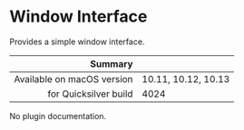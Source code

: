 # Window Interface

Provides a simple window interface.

 Summary                    | &nbsp; 
---------------------------:|:--------------------
 Available on macOS version | 10.11, 10.12, 10.13
      for Quicksilver build | 4024


No plugin documentation.